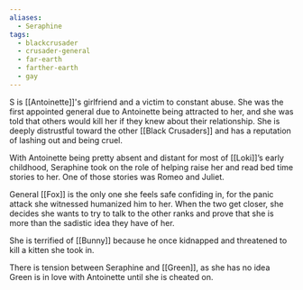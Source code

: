 ```yaml
---
aliases:
  - Seraphine
tags:
  - blackcrusader
  - crusader-general
  - far-earth
  - farther-earth
  - gay
---
```

S is [[Antoinette]]'s girlfriend and a victim to constant abuse. She was the first appointed general due to Antoinette being attracted to her, and she was told that others would kill her if they knew about their relationship. She is deeply distrustful toward the other [[Black Crusaders]] and has a reputation of lashing out and being cruel. 

With Antoinette being pretty absent and distant for most of [[Loki]]’s early childhood, Seraphine took on the role of helping raise her and read bed time stories to her. One of those stories was Romeo and Juliet.

General [[Fox]] is the only one she feels safe confiding in, for the panic attack she witnessed humanized him to her.
When the two get closer, she decides she wants to try to talk to the other ranks and prove that she is more than the sadistic idea they have of her. 

She is terrified of [[Bunny]] because he once kidnapped and threatened to kill a kitten she took in. 

There is tension between Seraphine  and [[Green]], as she has no idea Green is in love with Antoinette until she is cheated on.